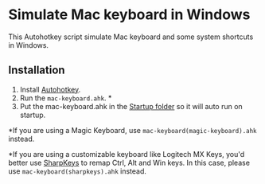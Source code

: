 # Simulate Mac keyboard in Windows

This Autohotkey script simulate Mac keyboard and some system shortcuts in Windows.

## Installation

1. Install [Autohotkey](https://www.autohotkey.com).
2. Run the `mac-keyboard.ahk`. *
3. Put the mac-keyboard.ahk in the [Startup folder](https://www.thewindowsclub.com/startup-folder-in-windows-8) so it will auto run on startup.

*If you are using a Magic Keyboard, use `mac-keyboard(magic-keyboard).ahk` instead.

*If you are using a customizable keyboard like Logitech MX Keys, you'd better use [SharpKeys](https://github.com/randyrants/sharpkeys) to remap Ctrl, Alt and Win keys. In this case, please use `mac-keyboard(sharpkeys).ahk` instead.
